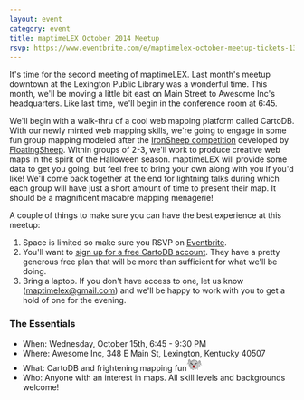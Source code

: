 ```yaml
---
layout: event
category: event
title: maptimeLEX October 2014 Meetup
rsvp: https://www.eventbrite.com/e/maptimelex-october-meetup-tickets-13426040649
---
```


It's time for the second meeting of maptimeLEX. Last month's meetup downtown at the Lexington Public Library was a wonderful time. This month, we'll be moving a little bit east on Main Street to Awesome Inc's headquarters. Like last time, we'll begin in the conference room at 6:45.

We'll begin with a walk-thru of a cool web mapping platform called CartoDB. With our newly minted web mapping skills, we're going to engage in some fun group mapping modeled after the [IronSheep competition](http://www.floatingsheep.org/2013/06/the-maps-of-ironsheep-2013.html) developed by [FloatingSheep](http://www.floatingsheep.org/). Within groups of 2-3, we'll work to produce creative web maps in the spirit of the Halloween season. maptimeLEX will provide some data to get you going, but feel free to bring your own along with you if you'd like! We'll come back together at the end for lightning talks during which each group will have just a short amount of time to present their map. It should be a magnificent macabre mapping menagerie! 

A couple of things to make sure you can have the best experience at this meetup:


1. Space is limited so make sure you RSVP on [Eventbrite](https://www.eventbrite.com/e/maptimelex-october-meetup-tickets-13426040649).
2. You'll want to [sign up for a free CartoDB account](http://cartodb.com/). They have a pretty generous free plan that will be more than sufficient for what we'll be doing. 
2. Bring a laptop.  If you don't have access to one, let us know (maptimelex@gmail.com) and we'll be happy to work with you to get a hold of one for the evening.

### The Essentials ###
*  When: Wednesday, October 15th, 6:45 - 9:30 PM
*  Where: Awesome Inc, 348 E Main St, Lexington, Kentucky 40507
*  What: CartoDB and frightening mapping fun!['Boo!'](img/ghost.gif)
*  Who: Anyone with an interest in maps. All skill levels and backgrounds welcome!

<div id='map' class='row8 fill-blue col12 map space-bottom2'></div>
<script>
var map = L.mapbox.map('map', 'maptastik.j354k5k8')
    .setView([38.042015, -84.492637], 17);

var marker = L.mapbox.featureLayer({
  'type': 'Feature',
  'properties': {
    'title': 'Awesome Inc',
    'description': '348 E Main St,<br>Conference Room B<br>Lexington, Kentucky<br>40507',
    'marker-color': '#ff8888'
  },
  'geometry': {
    'type': 'Point',
    'coordinates': [-84.492637, 38.042015 ]
  }
}).addTo(map);

marker.eachLayer(function(m) {
    m.openPopup();
});
</script>
